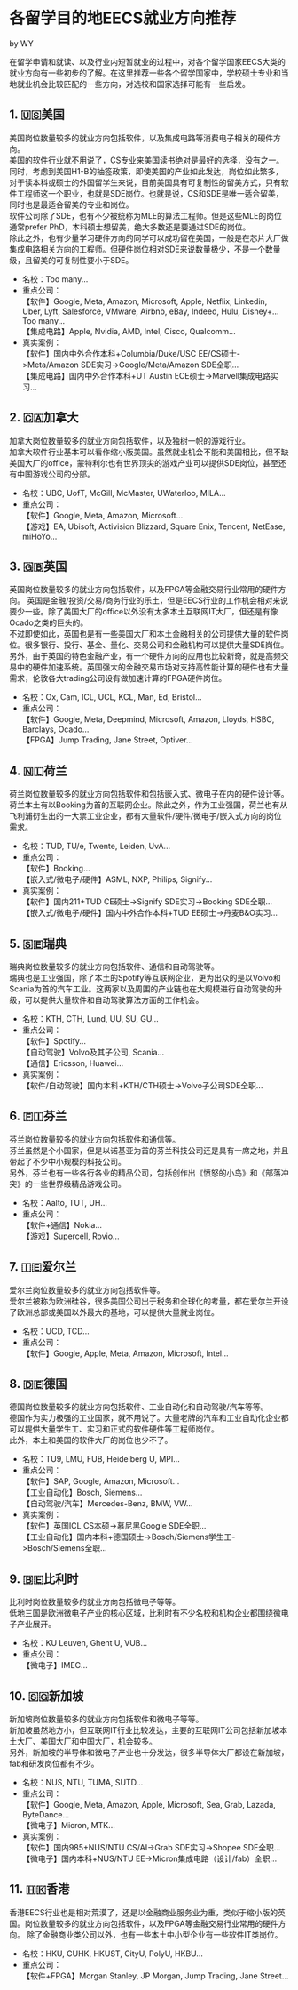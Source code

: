 # 各留学目的地EECS就业方向推荐
by WY

在留学申请和就读、以及行业内短暂就业的过程中，对各个留学国家EECS大类的就业方向有一些初步的了解。在这里推荐一些各个留学国家中，学校硕士专业和当地就业机会比较匹配的一些方向，对选校和国家选择可能有一些启发。  
## 1. 🇺🇸美国
美国岗位数量较多的就业方向包括软件，以及集成电路等消费电子相关的硬件方向。  
美国的软件行业就不用说了，CS专业来美国读书绝对是最好的选择，没有之一。同时，考虑到美国H1-B的抽签政策，即使美国的产业如此发达，岗位如此繁多，对于读本科或硕士的外国留学生来说，目前美国具有可复制性的留美方式，只有软件工程师这一个职业，也就是SDE岗位。也就是说，CS和SDE是唯一适合留美，同时也是最适合留美的专业和岗位。  
软件公司除了SDE，也有不少被统称为MLE的算法工程师。但是这些MLE的岗位通常prefer PhD，本科硕士想留美，绝大多数还是要通过SDE的岗位。  
除此之外，也有少量学习硬件方向的同学可以成功留在美国，一般是在芯片大厂做集成电路相关方向的工程师。但硬件岗位相对SDE来说数量极少，不是一个数量级，且留美的可复制性要小于SDE。  
* 名校：Too many...
* 重点公司：  
【软件】Google, Meta, Amazon, Microsoft, Apple, Netflix, Linkedin, Uber, Lyft, Salesforce, VMware, Airbnb, eBay, Indeed, Hulu, Disney+...  
Too many...  
【集成电路】Apple, Nvidia, AMD, Intel, Cisco, Qualcomm...  
* 真实案例：  
【软件】国内中外合作本科+Columbia/Duke/USC EE/CS硕士->Meta/Amazon SDE实习->Google/Meta/Amazon SDE全职...  
【集成电路】国内中外合作本科+UT Austin ECE硕士->Marvell集成电路实习...  

## 2. 🇨🇦加拿大
加拿大岗位数量较多的就业方向包括软件，以及独树一帜的游戏行业。  
加拿大软件行业基本可以看作缩小版美国。虽然就业机会不能和美国相比，但不缺美国大厂的office，蒙特利尔也有世界顶尖的游戏产业可以提供SDE岗位，甚至还有中国游戏公司的分部。  
* 名校：UBC, UofT, McGill, McMaster, UWaterloo, MILA...  
* 重点公司：  
【软件】Google, Meta, Amazon, Microsoft...  
【游戏】EA, Ubisoft, Activision Blizzard, Square Enix, Tencent, NetEase, miHoYo...

## 3. 🇬🇧英国
英国岗位数量较多的就业方向包括软件，以及FPGA等金融交易行业常用的硬件方向。 
英国是金融/投资/交易/商务行业的乐土，但是EECS行业的工作机会相对来说要少一些。除了美国大厂的office以外没有太多本土互联网IT大厂，但还是有像Ocado之类的巨头的。  
不过即使如此，英国也是有一些美国大厂和本土金融相关的公司提供大量的软件岗位。很多银行、投行、基金、量化、交易公司和金融机构可以提供大量SDE岗位。  
另外，由于英国的特色金融产业，有一个硬件方向的应用也比较新奇，就是高频交易中的硬件加速系统。英国强大的金融交易市场对支持高性能计算的硬件也有大量需求，伦敦各大trading公司设有做加速计算的FPGA硬件岗位。  
* 名校：Ox, Cam, ICL, UCL, KCL, Man, Ed, Bristol...
* 重点公司：  
【软件】Google, Meta, Deepmind, Microsoft, Amazon, Lloyds, HSBC, Barclays, Ocado...  
【FPGA】Jump Trading, Jane Street, Optiver...  

## 4. 🇳🇱荷兰
荷兰岗位数量较多的就业方向包括软件和包括嵌入式、微电子在内的硬件设计等。  
荷兰本土有以Booking为首的互联网企业。除此之外，作为工业强国，荷兰也有从飞利浦衍生出的一大票工业企业，都有大量软件/硬件/微电子/嵌入式方向的岗位需求。  
* 名校：TUD, TU/e, Twente, Leiden, UvA...
* 重点公司：  
【软件】Booking...  
【嵌入式/微电子/硬件】ASML, NXP, Philips, Signify...  
* 真实案例：  
【软件】国内211+TUD CE硕士->Signify SDE实习->Booking SDE全职...  
【嵌入式/微电子/硬件】国内中外合作本科+TUD EE硕士->丹麦B&O实习...  

## 5. 🇸🇪瑞典
瑞典岗位数量较多的就业方向包括软件、通信和自动驾驶等。  
瑞典也是工业强国，除了本土的Spotify等互联网企业，更为出众的是以Volvo和Scania为首的汽车工业。这两家以及周围的产业链也在大规模进行自动驾驶的升级，可以提供大量软件和自动驾驶算法方面的工作机会。  
* 名校：KTH, CTH, Lund, UU, SU, GU...
* 重点公司：  
【软件】Spotify...  
【自动驾驶】Volvo及其子公司, Scania...  
【通信】Ericsson, Huawei...  
* 真实案例：  
【软件/自动驾驶】国内本科+KTH/CTH硕士->Volvo子公司SDE全职...  

## 6. 🇫🇮芬兰
芬兰岗位数量较多的就业方向包括软件和通信等。  
芬兰虽然是个小国家，但是以诺基亚为首的芬兰科技公司还是具有一席之地，并且带起了不少中小规模的科技公司。  
另外，芬兰也有一些各行各业的精品公司，包括创作出《愤怒的小鸟》和《部落冲突》的一些世界级精品游戏公司。  
* 名校：Aalto, TUT, UH...
* 重点公司：  
【软件+通信】Nokia...  
【游戏】Supercell, Rovio...  

## 7. 🇮🇪爱尔兰
爱尔兰岗位数量较多的就业方向包括软件等。  
爱尔兰被称为欧洲硅谷，很多美国公司出于税务和全球化的考量，都在爱尔兰开设了欧洲总部或美国以外最大的基地，可以提供大量就业岗位。  
* 名校：UCD, TCD...  
* 重点公司：  
【软件】Google, Apple, Meta, Amazon, Microsoft, Intel...

## 8. 🇩🇪德国
德国岗位数量较多的就业方向包括软件、工业自动化和自动驾驶/汽车等等。  
德国作为实力极强的工业国家，就不用说了。大量老牌的汽车和工业自动化企业都可以提供大量学生工、实习和正式的软件硬件等工程师岗位。  
此外，本土和美国的软件大厂的岗位也少不了。  
* 名校：TU9, LMU, FUB, Heidelberg U, MPI...
* 重点公司：  
【软件】SAP, Google, Amazon, Microsoft...  
【工业自动化】Bosch, Siemens...  
【自动驾驶/汽车】Mercedes-Benz, BMW, VW...  
* 真实案例：  
【软件】英国ICL CS本硕->慕尼黑Google SDE全职...  
【工业自动化】国内本科+德国硕士->Bosch/Siemens学生工->Bosch/Siemens全职...  

## 9. 🇧🇪比利时
比利时岗位数量较多的就业方向包括微电子等等。  
低地三国是欧洲微电子产业的核心区域，比利时有不少名校和机构企业都围绕微电子产业展开。  
* 名校：KU Leuven, Ghent U, VUB...  
* 重点公司：  
【微电子】IMEC...   

## 10. 🇸🇬新加坡  
新加坡岗位数量较多的就业方向包括软件和微电子等等。  
新加坡虽然地方小，但互联网IT行业比较发达，主要的互联网IT公司包括新加坡本土大厂、美国大厂和中国大厂，机会较多。  
另外，新加坡的半导体和微电子产业也十分发达，很多半导体大厂都设在新加坡，fab和研发岗位都有不少。  
* 名校：NUS, NTU, TUMA, SUTD...  
* 重点公司：  
【软件】Google, Meta, Amazon, Apple, Microsoft, Sea, Grab, Lazada, ByteDance...  
【微电子】Micron, MTK...   
* 真实案例：  
【软件】国内985+NUS/NTU CS/AI->Grab SDE实习->Shopee SDE全职...  
【微电子】国内本科+NUS/NTU EE->Micron集成电路（设计/fab）全职...  

## 11. 🇭🇰香港
香港EECS行业也是相对荒漠了，还是以金融商业服务业为重，类似于缩小版的英国。岗位数量较多的就业方向包括软件，以及FPGA等金融交易行业常用的硬件方向。 
除了金融商业类公司以外，也有一些本土中小型企业有一些软件IT类岗位。  
* 名校：HKU, CUHK, HKUST, CityU, PolyU, HKBU...
* 重点公司：  
【软件+FPGA】Morgan Stanley, JP Morgan, Jump Trading, Jane Street...  
